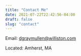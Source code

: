 ```yaml
---
title: "Contact Me"
date: 2021-07-22T22:42:56-04:00
draft: false
slug: "contact"
---
```


Email: dgraymullen@williston.com

Located: Amherst, MA